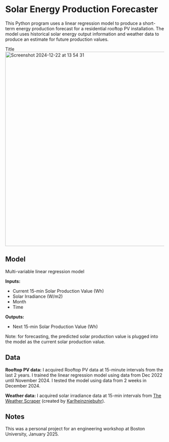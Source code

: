 # Solar Energy Production Forecaster

This Python program uses a linear regression model to produce a short-term energy production forecast for a residential rooftop PV installation. The model uses historical solar energy output information and weather data to produce an estimate for future production values.

Title
<img width="617" alt="Screenshot 2024-12-22 at 13 54 31" src="https://github.com/user-attachments/assets/ed355e75-31ea-446a-822c-7b949b49050a" />



## Model
Multi-variable linear regression model

**Inputs:**
- Current 15-min Solar Production Value (Wh)
- Solar Irradiance (W/m2)
- Month
- Time

**Outputs:**
- Next 15-min Solar Production Value (Wh)

Note: for forecasting, the predicted solar production value is plugged into the model as the current solar production value. 

## Data
**Rooftop PV data:** I acquired Rooftop PV data at 15-minute intervals from the last 2 years. I trained the linear regression model using data from Dec 2022 until November 2024. I tested the model using data from 2 weeks in December 2024.

**Weather data:** I acquired solar irradiance data at 15-min intervals from [The Weather Scraper](https://github.com/Karlheinzniebuhr/the-weather-scraper) (created by [Karlheinzniebuhr](https://github.com/Karlheinzniebuhr)). 

## Notes
This was a personal project for an engineering workshop at Boston University, January 2025. 
